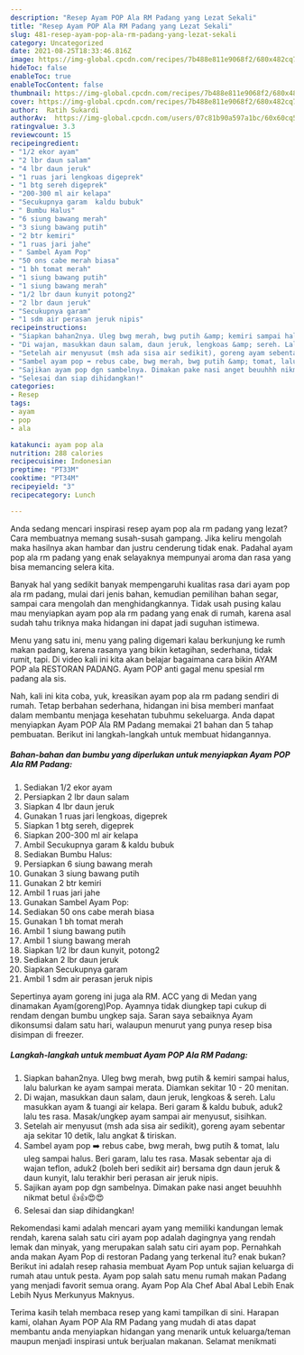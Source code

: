 ```yaml
---
description: "Resep Ayam POP Ala RM Padang yang Lezat Sekali"
title: "Resep Ayam POP Ala RM Padang yang Lezat Sekali"
slug: 481-resep-ayam-pop-ala-rm-padang-yang-lezat-sekali
category: Uncategorized
date: 2021-08-25T18:33:46.816Z
image: https://img-global.cpcdn.com/recipes/7b488e811e9068f2/680x482cq70/ayam-pop-ala-rm-padang-foto-resep-utama.jpg
hideToc: false
enableToc: true
enableTocContent: false
thumbnail: https://img-global.cpcdn.com/recipes/7b488e811e9068f2/680x482cq70/ayam-pop-ala-rm-padang-foto-resep-utama.jpg
cover: https://img-global.cpcdn.com/recipes/7b488e811e9068f2/680x482cq70/ayam-pop-ala-rm-padang-foto-resep-utama.jpg
author:  Ratih Sukardi
authorAv:  https://img-global.cpcdn.com/users/07c81b90a597a1bc/60x60cq50/avatar.jpg
ratingvalue: 3.3
reviewcount: 15
recipeingredient:
- "1/2 ekor ayam"
- "2 lbr daun salam"
- "4 lbr daun jeruk"
- "1 ruas jari lengkoas digeprek"
- "1 btg sereh digeprek"
- "200-300 ml air kelapa"
- "Secukupnya garam  kaldu bubuk"
- " Bumbu Halus"
- "6 siung bawang merah"
- "3 siung bawang putih"
- "2 btr kemiri"
- "1 ruas jari jahe"
- " Sambel Ayam Pop"
- "50 ons cabe merah biasa"
- "1 bh tomat merah"
- "1 siung bawang putih"
- "1 siung bawang merah"
- "1/2 lbr daun kunyit potong2"
- "2 lbr daun jeruk"
- "Secukupnya garam"
- "1 sdm air perasan jeruk nipis"
recipeinstructions:
- "Siapkan bahan2nya. Uleg bwg merah, bwg putih &amp; kemiri sampai halus, lalu balurkan ke ayam sampai merata. Diamkan sekitar 10 - 20 menitan."
- "Di wajan, masukkan daun salam, daun jeruk, lengkoas &amp; sereh. Lalu masukkan ayam &amp; tuangi air kelapa. Beri garam &amp; kaldu bubuk, aduk2 lalu tes rasa. Masak/ungkep ayam sampai air menyusut, sisihkan."
- "Setelah air menyusut (msh ada sisa air sedikit), goreng ayam sebentar aja sekitar 10 detik, lalu angkat &amp; tiriskan."
- "Sambel ayam pop ➡️ rebus cabe, bwg merah, bwg putih &amp; tomat, lalu uleg sampai halus. Beri garam, lalu tes rasa. Masak sebentar aja di wajan teflon, aduk2 (boleh beri sedikit air) bersama dgn daun jeruk &amp; daun kunyit, lalu terakhir beri perasan air jeruk nipis."
- "Sajikan ayam pop dgn sambelnya. Dimakan pake nasi anget beuuhhh nikmat betul 👍👍😍😍"
- "Selesai dan siap dihidangkan!"
categories:
- Resep
tags:
- ayam
- pop
- ala

katakunci: ayam pop ala 
nutrition: 288 calories
recipecuisine: Indonesian
preptime: "PT33M"
cooktime: "PT34M"
recipeyield: "3"
recipecategory: Lunch

---
```



Anda sedang mencari inspirasi resep ayam pop ala rm padang yang lezat? Cara membuatnya memang susah-susah gampang. Jika keliru mengolah maka hasilnya akan hambar dan justru cenderung tidak enak. Padahal ayam pop ala rm padang yang enak selayaknya mempunyai aroma dan rasa yang bisa memancing selera kita.


Banyak hal yang sedikit banyak mempengaruhi kualitas rasa dari ayam pop ala rm padang, mulai dari jenis bahan, kemudian pemilihan bahan segar, sampai cara mengolah dan menghidangkannya. Tidak usah pusing kalau mau menyiapkan ayam pop ala rm padang yang enak di rumah, karena asal sudah tahu triknya maka hidangan ini dapat jadi suguhan istimewa.

Menu yang satu ini, menu yang paling digemari kalau berkunjung ke rumh makan padang, karena rasanya yang bikin ketagihan, sederhana, tidak rumit, tapi. Di video kali ini kita akan belajar bagaimana cara bikin AYAM POP ala RESTORAN PADANG. Ayam POP anti gagal menu spesial rm padang ala sis.


Nah, kali ini kita coba, yuk, kreasikan ayam pop ala rm padang sendiri di rumah. Tetap berbahan sederhana, hidangan ini bisa memberi manfaat dalam membantu menjaga kesehatan tubuhmu sekeluarga. Anda dapat menyiapkan Ayam POP Ala RM Padang memakai 21 bahan dan 5 tahap pembuatan. Berikut ini langkah-langkah untuk membuat hidangannya.

<!--inarticleads1-->

##### Bahan-bahan dan bumbu yang diperlukan untuk menyiapkan Ayam POP Ala RM Padang:

1. Sediakan 1/2 ekor ayam
1. Persiapkan 2 lbr daun salam
1. Siapkan 4 lbr daun jeruk
1. Gunakan 1 ruas jari lengkoas, digeprek
1. Siapkan 1 btg sereh, digeprek
1. Siapkan 200-300 ml air kelapa
1. Ambil Secukupnya garam &amp; kaldu bubuk
1. Sediakan  Bumbu Halus:
1. Persiapkan 6 siung bawang merah
1. Gunakan 3 siung bawang putih
1. Gunakan 2 btr kemiri
1. Ambil 1 ruas jari jahe
1. Gunakan  Sambel Ayam Pop:
1. Sediakan 50 ons cabe merah biasa
1. Gunakan 1 bh tomat merah
1. Ambil 1 siung bawang putih
1. Ambil 1 siung bawang merah
1. Siapkan 1/2 lbr daun kunyit, potong2
1. Sediakan 2 lbr daun jeruk
1. Siapkan Secukupnya garam
1. Ambil 1 sdm air perasan jeruk nipis


Sepertinya ayam goreng ini juga ala RM. ACC yang di Medan yang dinamakan Ayam(goreng)Pop. Ayamnya tidak diungkep tapi cukup di rendam dengan bumbu ungkep saja. Saran saya sebaiknya Ayam dikonsumsi dalam satu hari, walaupun menurut yang punya resep bisa disimpan di freezer. 

<!--inarticleads2-->

##### Langkah-langkah untuk membuat Ayam POP Ala RM Padang:

1. Siapkan bahan2nya. Uleg bwg merah, bwg putih &amp; kemiri sampai halus, lalu balurkan ke ayam sampai merata. Diamkan sekitar 10 - 20 menitan.
1. Di wajan, masukkan daun salam, daun jeruk, lengkoas &amp; sereh. Lalu masukkan ayam &amp; tuangi air kelapa. Beri garam &amp; kaldu bubuk, aduk2 lalu tes rasa. Masak/ungkep ayam sampai air menyusut, sisihkan.
1. Setelah air menyusut (msh ada sisa air sedikit), goreng ayam sebentar aja sekitar 10 detik, lalu angkat &amp; tiriskan.
1. Sambel ayam pop ➡️ rebus cabe, bwg merah, bwg putih &amp; tomat, lalu uleg sampai halus. Beri garam, lalu tes rasa. Masak sebentar aja di wajan teflon, aduk2 (boleh beri sedikit air) bersama dgn daun jeruk &amp; daun kunyit, lalu terakhir beri perasan air jeruk nipis.
1. Sajikan ayam pop dgn sambelnya. Dimakan pake nasi anget beuuhhh nikmat betul 👍👍😍😍
1. Selesai dan siap dihidangkan!

Rekomendasi kami adalah mencari ayam yang memiliki kandungan lemak rendah, karena salah satu ciri ayam pop adalah dagingnya yang rendah lemak dan minyak, yang merupakan salah satu ciri ayam pop. Pernahkah anda makan Ayam Pop di restoran Padang yang terkenal itu? enak bukan? Berikut ini adalah resep rahasia membuat Ayam Pop untuk sajian keluarga di rumah atau untuk pesta. Ayam pop salah satu menu rumah makan Padang yang menjadi favorit semua orang. Ayam Pop Ala Chef Abal Abal Lebih Enak Lebih Nyus Merkunyus Maknyus. 

Terima kasih telah membaca resep yang kami tampilkan di sini. Harapan kami, olahan Ayam POP Ala RM Padang yang mudah di atas dapat membantu anda menyiapkan hidangan yang menarik untuk keluarga/teman maupun menjadi inspirasi untuk berjualan makanan. Selamat menikmati

